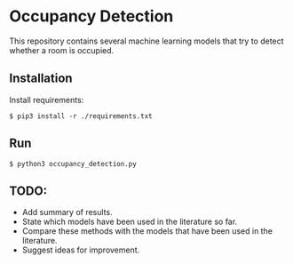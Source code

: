 # Occupancy Detection

This repository contains several machine learning models that try to detect whether a room
is occupied.

## Installation

Install requirements:

```
$ pip3 install -r ./requirements.txt
```


## Run

```
$ python3 occupancy_detection.py
```

## TODO:

- Add summary of results.
- State which models have been used in the literature so far.
- Compare these methods with the models that have been used in the literature.
- Suggest ideas for improvement.
